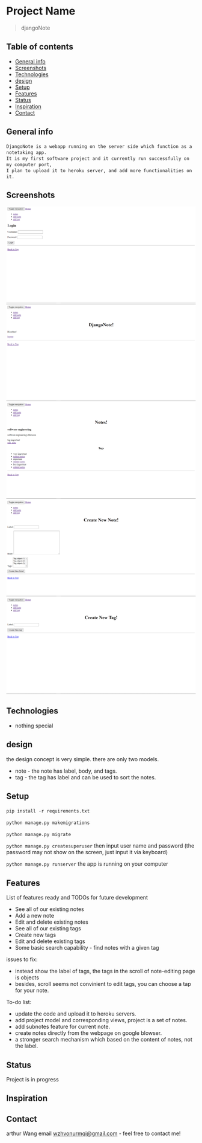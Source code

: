 # Project Name
> djangoNote

## Table of contents
* [General info](#general-info)
* [Screenshots](#screenshots)
* [Technologies](#technologies)
* [design](#design)
* [Setup](#setup)
* [Features](#features)
* [Status](#status)
* [Inspiration](#inspiration)
* [Contact](#contact)

## General info
<!-- Add more general information about project. What the purpose of the project is? Motivation? -->
    DjangoNote is a webapp running on the server side which function as a notetaking app.
    It is my first software project and it currently run successfully on my computer port,
    I plan to upload it to heroku server, and add more functionalities on it.

## Screenshots
<!-- ![Example screenshot](./img/screenshot.png) -->
![logInPage](./img/logInPage.png)
![homePage](./img/homePage.png)
![notePage](./img/notePage.png)
![noteEditPage](./img/noteEditPage.png)
![tagEditPage](./img/tagEditPage.png)
## Technologies
* nothing special
## design
<!-- ![designDiagram](./img/OMD.png) -->
the design concept is very simple. there are only two models.
* note - the note has label, body, and tags.
* tag - the tag has label and can be used to sort the notes.

## Setup
<!-- Describe how to install / setup your local environement / add link to demo version. -->
`pip install -r requirements.txt`

`python manage.py makemigrations`

`python manage.py migrate`

`python manage.py createsuperuser`
then input user name and password (the password may not show on the screen, just input it via keyboard)

`python manage.py runserver`
the app is running on your computer
<!-- ## Code Examples
Show examples of usage: -->
## Features
List of features ready and TODOs for future development
* See all of our existing notes
* Add a new note
* Edit and delete existing notes
* See all of our existing tags
* Create new tags
* Edit and delete existing tags
* Some basic search capability - find notes with a given tag

issues to fix:
* instead show the label of tags, the tags in the scroll of 
    note-editing page is objects
* besides, scroll seems not convinient to edit tags, you can choose a 
    tap for your note.

To-do list:
* update the code and upload it to heroku servers.
* add project model and corresponding views, project is a set of notes. 
* add subnotes feature for current note.
* create notes directly from the webpage on google blowser. 
* a stronger search mechanism which based on the content of notes, not the label.

## Status
<!-- Project is: _in progress_, _finished_, _no longer continue_ and why? -->
Project is in progress
## Inspiration
<!-- Add here credits. Project inspired by..., based on... -->
[Django Tutorial]:https://souldeux.com/blog/django-note-app-tutorial-part-1-layout-file-structure/
## Contact
arthur Wang email wzhvonurmqi@gmail.com - feel free to contact me!
